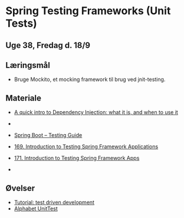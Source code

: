 
<!-- JS use if these pages are used as githubpages. can be deleted if used elsewhere -->
<script src="https://code.jquery.com/jquery-3.2.1.min.js"></script>
<script src="script.js"></script>

# Spring Testing Frameworks (Unit Tests) 

## Uge 38, Fredag d. 18/9

## Læringsmål
* Bruge Mockito, et mocking framework til brug ved jnit-testing.

## Materiale
* [A quick intro to Dependency Injection: what it is, and when to use it](https://www.freecodecamp.org/news/a-quick-intro-to-dependency-injection-what-it-is-and-when-to-use-it-7578c84fa88f/)
* 


* [Spring Boot – Testing Guide](https://howtodoinjava.com/spring-boot2/testing/testing-support/)
* [169. Introduction to Testing Spring Framework Applications](https://www.udemy.com/course/spring-framework-5-beginner-to-guru/learn/lecture/7497672#overview)
* [171. Introduction to Testing Spring Framework Apps](https://www.udemy.com/course/spring-framework-5-beginner-to-guru/learn/lecture/7497680#overview)
* 
## Øvelser
* [Tutorial: test driven development](https://www.jetbrains.com/help/idea/tdd-with-intellij-idea.html)
* [Alphabet UnitTest](w38_alphabet_unittest_ex.md)


